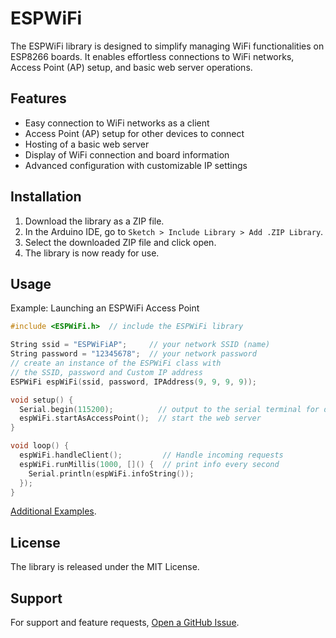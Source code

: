 # ESPWiFi

The ESPWiFi library is designed to simplify managing WiFi functionalities on ESP8266 boards. It enables effortless connections to WiFi networks, Access Point (AP) setup, and basic web server operations.

## Features

- Easy connection to WiFi networks as a client
- Access Point (AP) setup for other devices to connect
- Hosting of a basic web server
- Display of WiFi connection and board information
- Advanced configuration with customizable IP settings

## Installation

1. Download the library as a ZIP file.
2. In the Arduino IDE, go to `Sketch > Include Library > Add .ZIP Library`.
3. Select the downloaded ZIP file and click open.
4. The library is now ready for use.

## Usage

Example: Launching an ESPWiFi Access Point

```cpp
#include <ESPWiFi.h>  // include the ESPWiFi library

String ssid = "ESPWiFiAP";     // your network SSID (name)
String password = "12345678";  // your network password
// create an instance of the ESPWiFi class with
// the SSID, password and Custom IP address
ESPWiFi espWiFi(ssid, password, IPAddress(9, 9, 9, 9));

void setup() {
  Serial.begin(115200);          // output to the serial terminal for debugging
  espWiFi.startAsAccessPoint();  // start the web server
}

void loop() {
  espWiFi.handleClient();         // Handle incoming requests
  espWiFi.runMillis(1000, []() {  // print info every second
    Serial.println(espWiFi.infoString());
  });
}
```
[Additional Examples](https://github.com/seemywingz/ESPWiFi/tree/main/examples).

## License

The library is released under the MIT License.

## Support

For support and feature requests, [Open a GitHub Issue](https://github.com/seemywingz/ESPWiFi/issues).